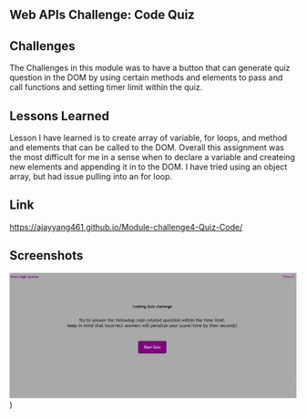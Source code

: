 
## Web APIs Challenge: Code Quiz
## Challenges

The Challenges in this module was to have a button that can generate quiz question in the DOM by using certain methods and elements to pass and call functions and setting timer limit within the quiz.

## Lessons Learned

Lesson I have learned is to create array of variable, for loops, and method and elements that can be called to the DOM. Overall this assignment was the most difficult for me in a sense when to declare a variable and createing new elements and appending it in to the DOM. I have tried using an object array, but had issue pulling into an for loop. 

## Link



https://ajayyang461.github.io/Module-challenge4-Quiz-Code/
## Screenshots

![login](https://github.com/Ajayyang461/Module-challenge4-Quiz-Code/blob/main/image/2022-07-01%2009_49_18-Mail.png?raw=true))

